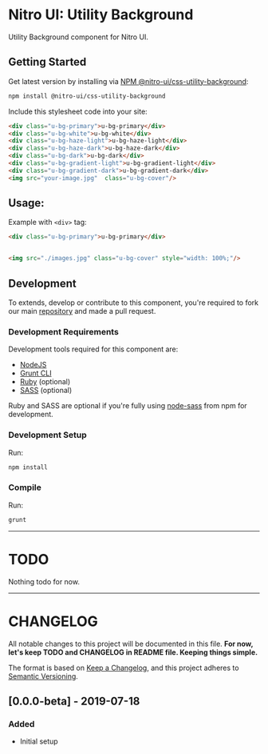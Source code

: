 # Nitro UI: Utility Background

Utility Background component for Nitro UI.

## Getting Started

Get latest version by installing via [NPM @nitro-ui/css-utility-background](https://www.npmjs.com/package/@nitro-ui/css-utility-background):

```sh
npm install @nitro-ui/css-utility-background
```

Include this stylesheet code into your site:

```html
<div class="u-bg-primary">u-bg-primary</div>
<div class="u-bg-white">u-bg-white</div>
<div class="u-bg-haze-light">u-bg-haze-light</div>
<div class="u-bg-haze-dark">u-bg-haze-dark</div>
<div class="u-bg-dark">u-bg-dark</div>
<div class="u-bg-gradient-light">u-bg-gradient-light</div>
<div class="u-bg-gradient-dark">u-bg-gradient-dark</div>
<img src="your-image.jpg"  class="u-bg-cover"/>
```

## Usage:

Example with `<div>` tag:

```html
<div class="u-bg-primary">u-bg-primary</div>


<img src="./images.jpg" class="u-bg-cover" style="width: 100%;"/>

```

## Development

To extends, develop or contribute to this component, you're required to fork our main [repository](https://github.com/icarasia-engineering/nitro-ui) and made a pull request.

### Development Requirements

Development tools required for this component are:

- [NodeJS](https://nodejs.org/en/)
- [Grunt CLI](https://gruntjs.com)
- [Ruby](https://www.ruby-lang.org/en/) (optional)
- [SASS](https://sass-lang.com) (optional)

Ruby and SASS are optional if you're fully using [node-sass](https://github.com/sass/node-sass) from npm for development.

### Development Setup

Run:

```sh
npm install
```

### Compile

Run:

```sh
grunt
```
---

# TODO

Nothing todo for now.

---

# CHANGELOG

All notable changes to this project will be documented in this file. **For now, let's keep TODO and CHANGELOG in README file. Keeping things simple.**

The format is based on [Keep a Changelog](https://keepachangelog.com/en/1.0.0/),
and this project adheres to [Semantic Versioning](https://semver.org/spec/v2.0.0.html).

## [0.0.0-beta] - 2019-07-18
### Added
- Initial setup
